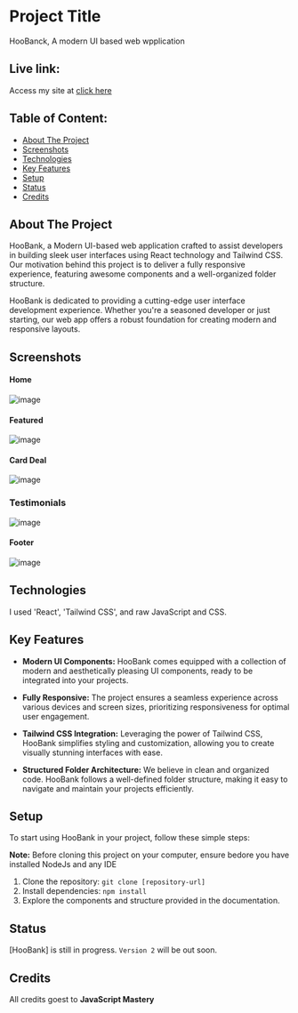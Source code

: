 # Project Title
HooBanck, A modern UI based web wpplication

## Live link:
Access my site at [click here](https://657defe266e83a5e5c2b64d5--preeminent-capybara-5a1764.netlify.app/)

## Table of Content:

- [About The Project](#about-the-Project)
- [Screenshots](#screenshots)
- [Technologies](#technologies)
- [Key Features](#key-features)
- [Setup](#setup)
- [Status](#status)
- [Credits](#credits)

## About The Project
HooBank, a Modern UI-based web application crafted to assist developers in building sleek user interfaces using React technology and Tailwind CSS. Our motivation behind this project is to deliver a fully responsive experience, featuring awesome components and a well-organized folder structure.

HooBank is dedicated to providing a cutting-edge user interface development experience. Whether you're a seasoned developer or just starting, our web app offers a robust foundation for creating modern and responsive layouts.

## Screenshots

#### Home
![image](https://github.com/mkmasudrana806/modern-ui-bank-app/assets/86706671/12653ffe-db29-406b-a419-59c5fdf5d22f)

#### Featured
![image](https://github.com/mkmasudrana806/modern-ui-bank-app/assets/86706671/5349f02e-58af-40f7-8913-f1ec4119e116)

#### Card Deal
![image](https://github.com/mkmasudrana806/modern-ui-bank-app/assets/86706671/558fb0f6-5564-4b8c-8713-fb4cf235f22e)

### Testimonials
![image](https://github.com/mkmasudrana806/modern-ui-bank-app/assets/86706671/7a21f3a2-6ba9-4a68-b128-e6262de92aa1)

#### Footer
![image](https://github.com/mkmasudrana806/modern-ui-bank-app/assets/86706671/96149b02-96c1-47a3-a276-3205172c8c2e)


## Technologies
I used 'React', 'Tailwind CSS', and raw JavaScript and CSS.

## Key Features

- **Modern UI Components:** HooBank comes equipped with a collection of modern and aesthetically pleasing UI components, ready to be integrated into your projects.

- **Fully Responsive:** The project ensures a seamless experience across various devices and screen sizes, prioritizing responsiveness for optimal user engagement.

- **Tailwind CSS Integration:** Leveraging the power of Tailwind CSS, HooBank simplifies styling and customization, allowing you to create visually stunning interfaces with ease.

- **Structured Folder Architecture:** We believe in clean and organized code. HooBank follows a well-defined folder structure, making it easy to navigate and maintain your projects efficiently.

  
## Setup
To start using HooBank in your project, follow these simple steps:

**Note:** Before cloning this project on your computer, ensure bedore you have installed NodeJs and any IDE
1. Clone the repository: `git clone [repository-url]`
2. Install dependencies: `npm install`
3. Explore the components and structure provided in the documentation.

## Status
[HooBank] is still in progress. `Version 2` will be out soon.

## Credits
All credits goest to **JavaScript Mastery**

